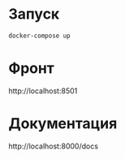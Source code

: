 # Запуск
```bash
docker-compose up
```
# Фронт
http://localhost:8501
# Документация
http://localhost:8000/docs

